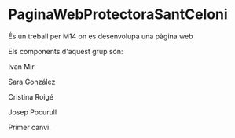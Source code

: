 # PaginaWebProtectoraSantCeloni
És un treball per M14 on es desenvolupa una pàgina web


Els components d'aquest grup són:

Ivan Mir 

Sara González

Cristina Roigé

Josep Pocurull

Primer canvi.
